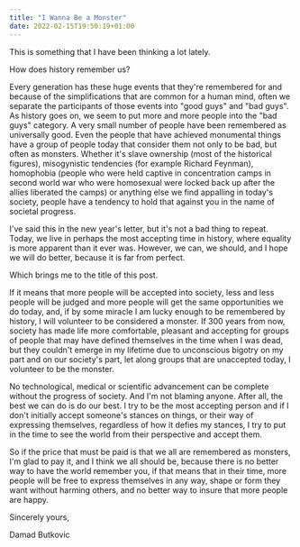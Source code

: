 ```yaml
---
title: "I Wanna Be a Monster"
date: 2022-02-15T19:50:19+01:00
---
```


This is something that I have been thinking a lot lately.

How does history remember us?

Every generation has these huge events that they're remembered for and because of the simplifications that are common for a human mind, often we separate the participants of those events into "good guys" and "bad guys". As history goes on, we seem to put more and more people into the "bad guys" category. A very small number of people have been remembered as universally good. Even the people that have achieved monumental things have a group of people today that consider them not only to be bad, but often as monsters. Whether it's slave ownership (most of the historical figures), misogynistic tendencies (for example Richard Feynman), homophobia (people who were held captive in concentration camps in second world war who were homosexual were locked back up after the allies liberated the camps) or anything else we find appalling in today's society, people have a tendency to hold that against you in the name of societal progress.

I've said this in the new year's letter, but it's not a bad thing to repeat. Today, we live in perhaps the most accepting time in history, where equality is more apparent than it ever was. However, we can, we should, and I hope we will do better, because it is far from perfect.

Which brings me to the title of this post.

If it means that more people will be accepted into society, less and less people will be judged and more people will get the same opportunities we do today, and, if by some miracle I am lucky enough to be remembered by history, I will volunteer to be considered a monster. If 300 years from now, society has made life more comfortable, pleasant and accepting for groups of people that may have defined themselves in the time when I was dead, but they couldn't emerge in my lifetime due to unconscious bigotry on my part and on our society's part, let along groups that are unaccepted today, I volunteer to be the monster.

No technological, medical or scientific advancement can be complete without the progress of society. And I'm not blaming anyone. After all, the best we can do is do our best. I try to be the most accepting person and if I don't initially accept someone's stances on things, or their way of expressing themselves, regardless of how it defies my stances, I try to put in the time to see the world from their perspective and accept them.

So if the price that must be paid is that we all are remembered as monsters, I'm glad to pay it, and I think we all should be, because there is no better way to have the world remember you, if that means that in their time, more people will be free to express themselves in any way, shape or form they want without harming others, and no better way to insure that more people are happy.

Sincerely yours,

Damad Butkovic